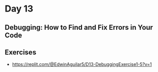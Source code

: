 # Day 13
## Debugging: How to Find and Fix Errors in Your Code

## Exercises
- https://replit.com/@EdwinAguilar5/D13-DebuggingExercise1-5?v=1





